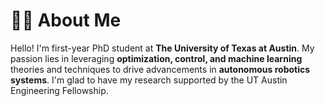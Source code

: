 # **👨‍🎓 About Me**
Hello! I'm first-year PhD student at **The University of Texas at Austin**. My passion lies in leveraging **optimization, control, and machine learning** theories and techniques to drive advancements in **autonomous robotics systems**. I'm glad to have my research supported by the UT Austin Engineering Fellowship.
